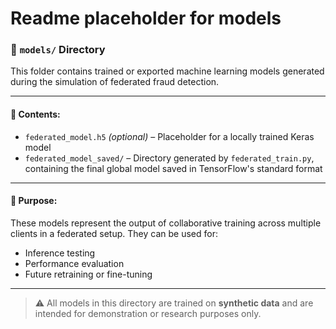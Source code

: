 # Readme placeholder for models


### 📁 `models/` Directory

This folder contains trained or exported machine learning models generated during the simulation of federated fraud detection.

---

#### 📄 Contents:

* `federated_model.h5` *(optional)* – Placeholder for a locally trained Keras model
* `federated_model_saved/` – Directory generated by `federated_train.py`, containing the final global model saved in TensorFlow's standard format

---

#### 📌 Purpose:

These models represent the output of collaborative training across multiple clients in a federated setup. They can be used for:

* Inference testing
* Performance evaluation
* Future retraining or fine-tuning

---

> ⚠️ All models in this directory are trained on **synthetic data** and are intended for demonstration or research purposes only.

